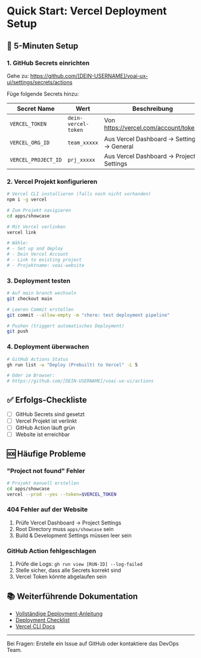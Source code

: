 # Quick Start: Vercel Deployment Setup

## 🚀 5-Minuten Setup

### 1. GitHub Secrets einrichten

Gehe zu: https://github.com/[DEIN-USERNAME]/voai-ux-ui/settings/secrets/actions

Füge folgende Secrets hinzu:

| Secret Name | Wert | Beschreibung |
|------------|------|--------------|
| `VERCEL_TOKEN` | `dein-vercel-token` | Von https://vercel.com/account/tokens |
| `VERCEL_ORG_ID` | `team_xxxxx` | Aus Vercel Dashboard → Settings → General |
| `VERCEL_PROJECT_ID` | `prj_xxxxx` | Aus Vercel Dashboard → Project Settings |

### 2. Vercel Projekt konfigurieren

```bash
# Vercel CLI installieren (falls noch nicht vorhanden)
npm i -g vercel

# Zum Projekt navigieren
cd apps/showcase

# Mit Vercel verlinken
vercel link

# Wähle:
# - Set up and deploy
# - Dein Vercel Account
# - Link to existing project
# - Projektname: voai-website
```

### 3. Deployment testen

```bash
# Auf main branch wechseln
git checkout main

# Leeren Commit erstellen
git commit --allow-empty -m "chore: test deployment pipeline"

# Pushen (triggert automatisches Deployment)
git push
```

### 4. Deployment überwachen

```bash
# GitHub Actions Status
gh run list -w "Deploy (Prebuilt) to Vercel" -L 5

# Oder im Browser:
# https://github.com/[DEIN-USERNAME]/voai-ux-ui/actions
```

## ✅ Erfolgs-Checkliste

- [ ] GitHub Secrets sind gesetzt
- [ ] Vercel Projekt ist verlinkt
- [ ] GitHub Action läuft grün
- [ ] Website ist erreichbar

## 🆘 Häufige Probleme

### "Project not found" Fehler

```bash
# Projekt manuell erstellen
cd apps/showcase
vercel --prod --yes --token=$VERCEL_TOKEN
```

### 404 Fehler auf der Website

1. Prüfe Vercel Dashboard → Project Settings
2. Root Directory muss `apps/showcase` sein
3. Build & Development Settings müssen leer sein

### GitHub Action fehlgeschlagen

1. Prüfe die Logs: `gh run view [RUN-ID] --log-failed`
2. Stelle sicher, dass alle Secrets korrekt sind
3. Vercel Token könnte abgelaufen sein

## 📚 Weiterführende Dokumentation

- [Vollständige Deployment-Anleitung](./DEPLOYMENT.md)
- [Deployment Checklist](../.github/DEPLOYMENT_CHECKLIST.md)
- [Vercel CLI Docs](https://vercel.com/docs/cli)

---

Bei Fragen: Erstelle ein Issue auf GitHub oder kontaktiere das DevOps Team.